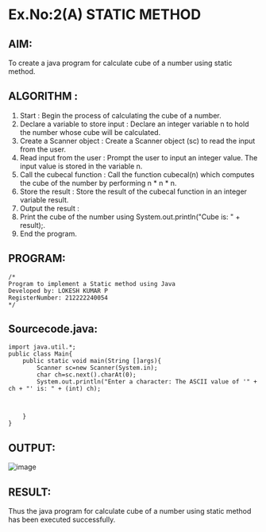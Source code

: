 # Ex.No:2(A)  STATIC METHOD

## AIM:
To create a java program for calculate cube of a number using static method.

## ALGORITHM :
1.  Start : Begin the process of calculating the cube of a number.
2.	Declare a variable to store input : Declare an integer variable n to hold the number whose cube will be calculated.
3.	Create a Scanner object : Create a Scanner object (sc) to read the input from the user.
4.	Read input from the user : Prompt the user to input an integer value. The input value is stored in the variable n.
5.	Call the cubecal function : Call the function cubecal(n) which computes the cube of the number by performing n * n * n.
6.	Store the result : Store the result of the cubecal function in an integer variable result.
7.	Output the result :
8.	Print the cube of the number using System.out.println("Cube is: " + result);.
9.	End the program.




## PROGRAM:
 ```
/*
Program to implement a Static method using Java
Developed by: LOKESH KUMAR P
RegisterNumber: 212222240054
*/
```

## Sourcecode.java:
```
import java.util.*;
public class Main{
    public static void main(String []args){
        Scanner sc=new Scanner(System.in);
        char ch=sc.next().charAt(0);
        System.out.println("Enter a character: The ASCII value of '" + ch + "' is: " + (int) ch);
        
        
        
    }
}
```







## OUTPUT:
![image](https://github.com/user-attachments/assets/2d44adc3-6205-46fe-aee0-168dd753ced9)




## RESULT:
Thus the java program for calculate cube of a number using static method has been executed successfully.

